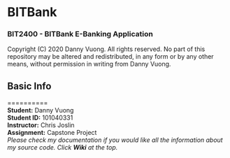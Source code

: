 # **BITBank**
### BIT2400 - BITBank E-Banking Application
Copyright (C) 2020 Danny Vuong. All rights reserved. No part of this repository may be altered and redistributed, in any form or by any other means, without permission in writing from Danny Vuong.

## Basic Info
==========  
**Student:** Danny Vuong  
**Student ID:** 101040331  
**Instructor:** Chris Joslin  
**Assignment:** Capstone Project  
_Please check my documentation if you would like all the information about my source code. Click **Wiki** at the top._
